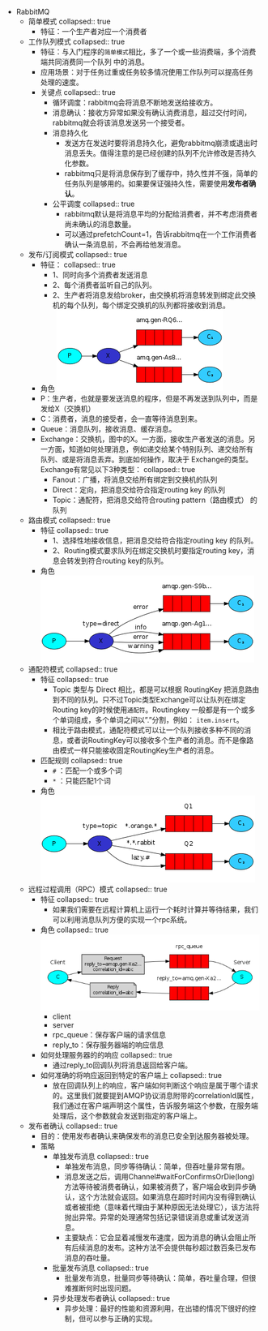 - RabbitMQ
	- 简单模式
	  collapsed:: true
		- 特征：一个生产者对应一个消费者
	- 工作队列模式
	  collapsed:: true
		- 特征：与入门程序的`简单模式`相比，多了一个或一些消费端，多个消费端共同消费同一个队列 中的消息。
		- 应用场景：对于任务过重或任务较多情况使用工作队列可以提高任务处理的速度。
		- 关键点
		  collapsed:: true
			- 循环调度：rabbitmq会将消息不断地发送给接收方。
			- 消息确认：接收方异常如果没有确认消费消息，超过交付时间，rabbitmq就会将该消息发送另一个接受者。
			- 消息持久化
				- 发送方在发送时要将消息持久化，避免rabbitmq崩溃或退出时消息丢失。值得注意的是已经创建的队列不允许修改是否持久化参数。
				- rabbitmq只是将消息保存到了缓存中，持久性并不强，简单的任务队列是够用的。如果要保证强持久性，需要使用**发布者确认**。
			- 公平调度
			  collapsed:: true
				- rabbitmq默认是将消息平均的分配给消费者，并不考虑消费者尚未确认的消息数量。
				- 可以通过prefetchCount=1，告诉rabbitmq在一个工作消费者确认一条消息前，不会再给他发消息。
	- 发布/订阅模式
	  collapsed:: true
		- 特征：
		  collapsed:: true
			- 1、同时向多个消费者发送消息
			- 2、每个消费者监听自己的队列。
			- 2、生产者将消息发给broker，由交换机将消息转发到绑定此交换机的每个队列，每个绑定交换机的队列都将接收到消息。
		- 角色
		  ![发布订阅模式.png](../assets/发布订阅模式_1706260123797_0.png)
		- P：生产者，也就是要发送消息的程序，但是不再发送到队列中，而是发给X（交换机）
		- C：消费者，消息的接受者，会一直等待消息到来。
		- Queue：消息队列，接收消息、缓存消息。
		- Exchange：交换机，图中的X。一方面，接收生产者发送的消息。另一方面，知道如何处理消息，例如递交给某个特别队列、递交给所有队列、或是将消息丢弃。到底如何操作，取决于 Exchange的类型。Exchange有常见以下3种类型：
		  collapsed:: true
			- Fanout：广播，将消息交给所有绑定到交换机的队列
			- Direct：定向，把消息交给符合指定routing key 的队列
			- Topic：通配符，把消息交给符合routing pattern（路由模式） 的队列
	- 路由模式
	  collapsed:: true
		- 特征
		  collapsed:: true
			- 1、选择性地接收信息，把消息交给符合指定routing key 的队列。
			- 2、Routing模式要求队列在绑定交换机时要指定routing key，消息会转发到符合routing key的队列。
		- 角色
		  ![路由模式.png](../assets/路由模式_1706585063905_0.png)
	- 通配符模式
	  collapsed:: true
		- 特征
		  collapsed:: true
			- Topic 类型与 Direct 相比，都是可以根据 RoutingKey 把消息路由到不同的队列。只不过Topic类型Exchange可以让队列在绑定Routing key的时候使用`通配符`。Routingkey 一般都是有一个或多个单词组成，多个单词之间以”.”分割，例如： `item.insert`。
			- 相比于路由模式，通配符模式可以让一个队列接收多种不同的消息，或者说RoutingKey可以接收多个生产者的消息。而不是像路由模式一样只能接收固定RoutingKey生产者的消息。
		- 匹配规则
		  collapsed:: true
			- `#` ：匹配一个或多个词
			- `*` ：只能匹配1个词
		- 角色
		  ![通配符模式.png](../assets/通配符模式_1706602716173_0.png)
	- 远程过程调用（RPC）模式
	  collapsed:: true
		- 特征
		  collapsed:: true
			- 如果我们需要在远程计算机上运行一个耗时计算并等待结果，我们可以利用消息队列方便的实现一个rpc系统。
		- 角色
		  collapsed:: true
		  ![rpc模式.png](../assets/rpc模式_1706602863437_0.png)
			- client
			- server
			- rpc_queue：保存客户端的请求信息
			- reply_to：保存服务器端的响应信息
		- 如何处理服务器的的响应
		  collapsed:: true
			- 通过reply_to回调队列将消息返回给客户端。
		- 如何准确的将响应返回到特定的客户端上
		  collapsed:: true
			- 放在回调队列上的响应，客户端如何判断这个响应是属于哪个请求的。这里我们就要提到AMQP协议消息附带的correlationId属性，我们通过在客户端声明这个属性，告诉服务端这个参数，在服务端处理后，这个参数就会发送到指定的客户端上。
	- 发布者确认
	  collapsed:: true
		- 目的：使用发布者确认来确保发布的消息已安全到达服务器被处理。
		- 策略
			- 单独发布消息
			  collapsed:: true
				- 单独发布消息，同步等待确认：简单，但吞吐量非常有限。
				- 消息发送之后，调用Channel#waitForConfirmsOrDie(long) 方法等待被消费者确认，如果被消费了，客户端会收到异步确认，这个方法就会返回。如果消息在超时时间内没有得到确认或者被拒绝（意味着代理由于某种原因无法处理它），该方法将抛出异常。异常的处理通常包括记录错误消息或重试发送消息。
				- 主要缺点：它会显着减慢发布速度，因为消息的确认会阻止所有后续消息的发布。这种方法不会提供每秒超过数百条已发布消息的吞吐量。
			- 批量发布消息
			  collapsed:: true
				- 批量发布消息，批量同步等待确认：简单，吞吐量合理，但很难推断何时出现问题。
			- 异步处理发布者确认
			  collapsed:: true
				- 异步处理：最好的性能和资源利用，在出错的情况下很好的控制，但可以参与正确的实现。